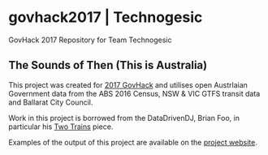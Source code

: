 # govhack2017 | Technogesic
GovHack 2017 Repository for Team Technogesic

## The Sounds of Then (This is Australia)
This project was created for [2017 GovHack](http://govhack.org/) and utilises open Austrlaian Government data from the ABS 2016 Census, NSW & VIC GTFS transit data and Ballarat City Council.

Work in this project is borrowed from the DataDrivenDJ, Brian Foo, in particular his [Two Trains](https://datadrivendj.com/tracks/subway) piece.

Examples of the output of this project are available on the [project website](https://govhack2017.technogesic.com).
